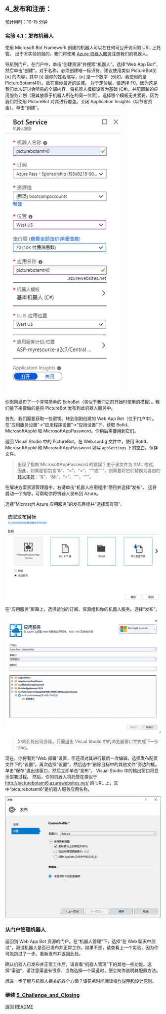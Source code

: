 ﻿## 4_发布和注册：
预计用时：10-15 分钟

### 实验 4.1：发布机器人

使用 Microsoft Bot Framework 创建的机器人可以在任何可公开访问的 URL 上托管。  出于本实验的目的，我们将使用 [Azure 机器人服务](https://docs.microsoft.com/zh-cn/bot-framework/bot-service-overview-introduction)注册我们的机器人。

导航到门户。在门户中，单击“创建资源”并搜索“机器人”。选择“Web App Bot”，然后单击“创建”。对于名称，必须创建唯一标识符。建议使用类似 PictureBot[i][n] 的内容，其中 [i] 是你的姓名缩写，[n] 是一个数字（例如，我使用的是 PictureBotamt40）。放在离你最近的区域。
对于定价层，请选择 F0，因为这是我们本次研讨会所需的全部内容。将机器人模板设置为基础 (C#)，并配置新的应用服务计划（将其放置于机器人所在的同一位置）。选择哪个模板无关紧要，因为我们将使用 PictureBot 对其进行覆盖。关闭 Application Insights（以节省资金）。单击“创建”。

![创建 Azure 机器人服务](./resources/assets/CreateBot.png) 

你刚刚发布了一个非常简单的 EchoBot（类似于我们之前开始时使用的模板）。我们接下来要做的是将 PictureBot 发布到此机器人服务中。

首先，我们需要获取一些密钥。转到刚刚创建的 Web App Bot（位于门户中）。在“应用服务设置”->“应用程序设置”->“应用设置”下，获取 BotId、MicrosoftAppId 和 MicrosoftAppPassword。你稍后需要用到它们。

返回 Visual Studio 中的 PictureBot。在 Web.config 文件中，使用 BotId、MicrosoftAppId 和 MicrosoftAppPassword 填写 `appSettings` 下的空白。保存文件。 

> 出现了指向 MicrosoftAppPassword 的错误？由于该文件为 XML 格式，因此，如果密钥包含“&”、“<”、“>”、“'”或“"”，则需要将它们替换为各自的[转义字符](https://en.wikipedia.org/wiki/XML#Characters_and_escaping)：“&amp;”、“&lt”、“&gt;”、“&apos;”、“&quot;”。 

在解决方案资源管理器中，右键单击“机器人应用程序”项目并选择“发布”。  这将启动一个向导，可帮助你将机器人发布到 Azure。  

选择“Microsoft Azure 应用服务”的发布目标并“选择现有项”。  

![将机器人发布到 Azure 应用服务](./resources/assets/SelectExisting.png) 

在“应用服务”屏幕上，选择适当的订阅、资源组和你的机器人服务。选择“发布”。

![创建应用服务](./resources/assets/AzureAppService.png) 

> 如果此处出现错误，只需退出 Visual Studio 中的浏览器窗口并完成下一步即可。

现在，你将看到“Web 部署”设置，但还须对其进行最后一次编辑。选择发布配置文件下的“设置”。再次选择“设置”，然后选中“删除目标中的其他文件”旁边的框。单击“保存”退出该窗口，然后立即单击“发布”。  Visual Studio 中的输出窗口将显示部署过程。  然后，你的机器人将托管在类似于 http://picturebotamt6.azurewebsites.net/ 的 URL 上，其中“picturebotamt6”是机器人服务应用名称。  

![编辑设置](./resources/assets/RemoveFiles.png) 

### 从门户管理机器人

返回到 Web App Bot 资源的门户。在“机器人管理”下，选择“在 Web 聊天中测试”，测试机器人是否已发布并正常工作。如果不是，请查看上一个实验，因为你可能跳过了一步。重新发布并返回此处。

确认机器人已发布并正常工作后，请查看“机器人管理”下的其他一些功能。选择“渠道”，请注意渠道有很多，当你选择一个渠道时，便会向你说明其配置方法。 

想进一步了解与机器人相关的各个方面？请花点时间阅读[操作说明和设计原则](https://docs.microsoft.com/zh-cn/bot-framework/bot-service-design-principles)。

### 继续 [5_Challenge_and_Closing](./5_Challenge_and_Closing.md)  
返回 [README](./0_README.md)
